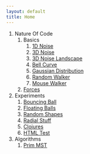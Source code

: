 ```yaml
---
layout: default
title: Home
---
```


1. Nature Of Code
    1. Basics
        1. [1D Noise](source/NOC/00_Noise)   
        2. [3D Noise](source/NOC/00_Noise3D)
        2. [3D Noise Landscape](source/NOC/00_NoiseLandscape)
        2. [Bell Curve](source/NOC/00_BellCurve)
        2. [Gaussian Distribution](source/NOC/00_randomDistribution)   
        3. [Random Walker](source/NOC/00_randomWalker)
        3. [Mouse Walker](source/NOC/00_WalkerTowardsMouse)
    2. [Forces](source/NOC/02_force1)   
1. Experiments
    1. [Bouncing Ball](source/bouncing_ball)
    1. [Floating Balls](source/floating_balls)
    1. [Random Shapes](source/random-shapes)
    1. [Radial Stuff](source/radial-stuff)
    1. [Clojures](source/clojures)
    1. [HTML Test](source/html_test)
2. Algorithms
    1. [Prim MST](source/prim_mst)
